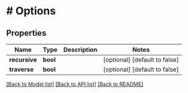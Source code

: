 # # Options

## Properties

Name | Type | Description | Notes
------------ | ------------- | ------------- | -------------
**recursive** | **bool** |  | [optional] [default to false]
**traverse** | **bool** |  | [optional] [default to false]

[[Back to Model list]](../../README.md#models) [[Back to API list]](../../README.md#endpoints) [[Back to README]](../../README.md)
